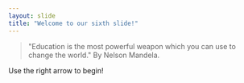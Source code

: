 ```yaml
---
layout: slide
title: "Welcome to our sixth slide!"
---
```

>"Education is the most powerful weapon which you can use to change the world." By Nelson Mandela.

Use the right arrow to begin!
